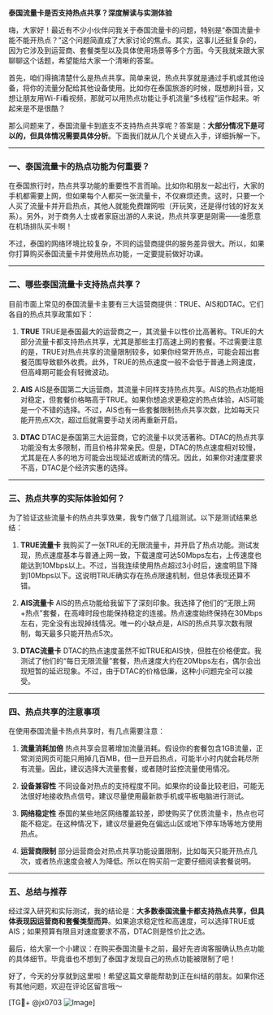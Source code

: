 **泰国流量卡是否支持热点共享？深度解读与实测体验**

嗨，大家好！最近有不少小伙伴问我关于泰国流量卡的问题，特别是“泰国流量卡能不能开热点？”这个问题简直成了大家讨论的焦点。其实，这事儿还挺复杂的，因为它涉及到运营商、套餐类型以及具体使用场景等多个方面。今天我就来跟大家聊聊这个话题，希望能给大家一个清晰的答案。

首先，咱们得搞清楚什么是热点共享。简单来说，热点共享就是通过手机或其他设备，将你的流量分配给其他设备使用。比如你在泰国旅游的时候，既想刷抖音，又想让朋友用Wi-Fi看视频，那就可以用热点功能让手机流量“多线程”运作起来。听起来是不是很酷？

那么问题来了，泰国流量卡到底支不支持热点共享呢？答案是：**大部分情况下是可以的，但具体情况需要具体分析**。下面我们就从几个关键点入手，详细拆解一下。

---

### 一、泰国流量卡的热点功能为何重要？
在泰国旅行时，热点共享功能的重要性不言而喻。比如你和朋友一起出行，大家的手机都需要上网，但如果每个人都买一张流量卡，不仅麻烦还贵。这时，只要一个人买了流量卡并开启热点，其他人就能免费蹭网啦（开玩笑，还是得付钱的好友关系）。另外，对于商务人士或者家庭出游的人来说，热点共享更是刚需——谁愿意在机场排队买卡啊！

不过，泰国的网络环境比较复杂，不同的运营商提供的服务差异很大。所以，如果你打算购买泰国流量卡并使用热点功能，一定要提前做好功课。

---

### 二、哪些泰国流量卡支持热点共享？
目前市面上常见的泰国流量卡主要有三大运营商提供：TRUE、AIS和DTAC。它们各自的热点共享政策如下：

1. **TRUE**
   TRUE是泰国最大的运营商之一，其流量卡以性价比高著称。TRUE的大部分流量卡都支持热点共享，尤其是那些主打高速上网的套餐。不过需要注意的是，TRUE对热点共享的流量限制较多，如果你经常开热点，可能会超出套餐范围导致额外收费。此外，TRUE的热点速度一般不会低于普通上网速度，但高峰期可能会有轻微波动。

2. **AIS**
   AIS是泰国第二大运营商，其流量卡同样支持热点共享。AIS的热点功能相对稳定，但套餐价格略高于TRUE。如果你想追求更稳定的热点体验，AIS可能是一个不错的选择。不过，AIS也有一些套餐限制热点共享次数，比如每天只能开热点X次，超过后就需要手动关闭再重新开启。

3. **DTAC**
   DTAC是泰国第三大运营商，它的流量卡以灵活著称。DTAC的热点共享功能没有太多限制，而且价格非常亲民。但是，DTAC的热点速度相对较慢，尤其是在人多的地方可能会出现延迟或断流的情况。因此，如果你对速度要求不高，DTAC是个经济实惠的选择。

---

### 三、热点共享的实际体验如何？
为了验证这些流量卡的热点共享效果，我专门做了几组测试。以下是测试结果总结：

1. **TRUE流量卡**
   我购买了一张TRUE的无限流量卡，并开启了热点功能。测试发现，热点速度基本与普通上网一致，下载速度可达50Mbps左右，上传速度也能达到10Mbps以上。不过，当我连续使用热点超过3小时后，速度明显下降到10Mbps以下。这说明TRUE确实存在热点限速机制，但总体表现还算不错。

2. **AIS流量卡**
   AIS的热点功能给我留下了深刻印象。我选择了他们的“无限上网+热点”套餐，在高峰时段也能保持稳定的连接。热点速度始终保持在30Mbps左右，完全没有出现掉线情况。唯一的小缺点是，AIS的热点共享次数有限制，每天最多只能开热点5次。

3. **DTAC流量卡**
   DTAC的热点速度虽然不如TRUE和AIS快，但胜在价格便宜。我测试了他们的“每日无限流量”套餐，热点速度大约在20Mbps左右，偶尔会出现短暂的延迟现象。不过，由于DTAC的价格低廉，这种小问题完全可以接受。

---

### 四、热点共享的注意事项
在使用泰国流量卡热点共享时，有几点需要注意：

1. **流量消耗加倍**
   热点共享会显著增加流量消耗。假设你的套餐包含1GB流量，正常浏览网页可能只用掉几百MB，但一旦开启热点，可能半小时内就会耗尽所有流量。因此，建议选择大流量套餐，或者随时监控流量使用情况。

2. **设备兼容性**
   不同设备对热点的支持程度不同。如果你的设备比较老旧，可能无法很好地接收热点信号。建议尽量使用最新款手机或平板电脑进行测试。

3. **网络稳定性**
   泰国的某些地区网络覆盖较差，即使购买了优质流量卡，热点也可能不稳定。在这种情况下，建议尽量避免在偏远山区或地下停车场等地方使用热点。

4. **运营商限制**
   部分运营商会对热点共享功能设置限制，比如每天只能开热点几次，或者热点速度会被人为降低。所以在购买前一定要仔细阅读套餐说明。

---

### 五、总结与推荐
经过深入研究和实际测试，我的结论是：**大多数泰国流量卡都支持热点共享，但具体表现因运营商和套餐类型而异**。如果追求稳定性和高速度，可以选择TRUE或AIS；如果预算有限且对速度要求不高，DTAC则是性价比之选。

最后，给大家一个小建议：在购买泰国流量卡之前，最好先咨询客服确认热点功能的具体细节。毕竟谁也不想到了泰国才发现自己的热点功能被限制了吧！

好了，今天的分享就到这里啦！希望这篇文章能帮助到正在纠结的朋友。如果你还有其他问题，欢迎在评论区留言哦～ 

[TG💪+ @jx0703 ![Image](https://github.com/user-attachments/assets/dbca1d08-cadb-493c-b0ec-ad6f7a83f270)]